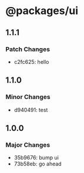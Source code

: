 # @packages/ui

## 1.1.1

### Patch Changes

- c2fc625: hello

## 1.1.0

### Minor Changes

- d940491: test

## 1.0.0

### Major Changes

- 35b9676: bump ui
- 73b58eb: go ahead
